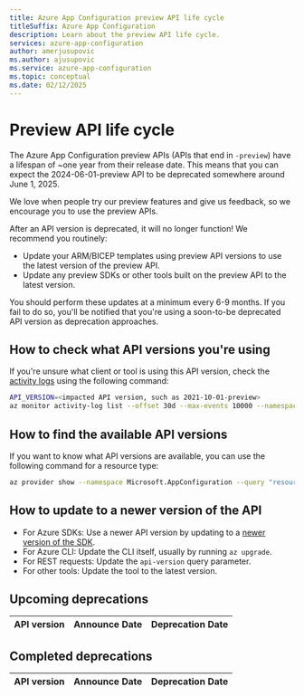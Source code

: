 ```yaml
---
title: Azure App Configuration preview API life cycle
titleSuffix: Azure App Configuration
description: Learn about the preview API life cycle.
services: azure-app-configuration
author: amerjusupovic
ms.author: ajusupovic
ms.service: azure-app-configuration
ms.topic: conceptual
ms.date: 02/12/2025
---
```


# Preview API life cycle

The Azure App Configuration preview APIs (APIs that end in `-preview`) have a lifespan of ~one year from their release date.
This means that you can expect the 2024-06-01-preview API to be deprecated somewhere around June 1, 2025. 

We love when people try our preview features and give us feedback, so we encourage you to use the preview APIs.

After an API version is deprecated, it will no longer function! We recommend you routinely:
- Update your ARM/BICEP templates using preview API versions to use the latest version of the preview API.
- Update any preview SDKs or other tools built on the preview API to the latest version.

You should perform these updates at a minimum every 6-9 months. If you fail to do so, you'll be notified that you're using a soon-to-be deprecated 
API version as deprecation approaches.

## How to check what API versions you're using

If you're unsure what client or tool is using this API version, check the [activity logs](/azure/azure-monitor/essentials/activity-log)
using the following command:

```bash
API_VERSION=<impacted API version, such as 2021-10-01-preview>
az monitor activity-log list --offset 30d --max-events 10000 --namespace Microsoft.AppConfiguration --query "[?eventName.value == 'EndRequest' && contains(not_null(httpRequest.uri,''), '${API_VERSION}')]"
```

## How to find the available API versions

If you want to know what API versions are available, you can use the following command for a resource type:

```bash
az provider show --namespace Microsoft.AppConfiguration --query "resourceTypes[?resourceType=='configurationStores'].apiVersions"
```

## How to update to a newer version of the API

- For Azure SDKs: Use a newer API version by updating to a [newer version of the SDK](https://github.com/Azure/AppConfiguration?tab=readme-ov-file#sdks).
- For Azure CLI: Update the CLI itself, usually by running `az upgrade`.
- For REST requests: Update the `api-version` query parameter.
- For other tools: Update the tool to the latest version.

## Upcoming deprecations

| API version        | Announce Date     | Deprecation Date  |
|--------------------|-------------------|-------------------|

## Completed deprecations

| API version        | Announce Date     | Deprecation Date  |
|--------------------|-------------------|-------------------|
